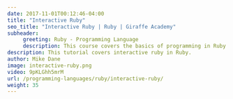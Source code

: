 ```yaml
---
date: 2017-11-01T00:12:46-04:00
title: "Interactive Ruby"
seo_title: "Interactive Ruby | Ruby | Giraffe Academy"
subheader:
     greeting: Ruby - Programming Language
     description: This course covers the basics of programming in Ruby. Work your way through the videos and we'll teach you everything you need to know to start your programming journey!
description: This tutorial covers interactive ruby in Ruby.
author: Mike Dane
image: interactive-ruby.png
video: 9pKLGhh5mrM
url: /programming-languages/ruby/interactive-ruby/
weight: 35
---
```

